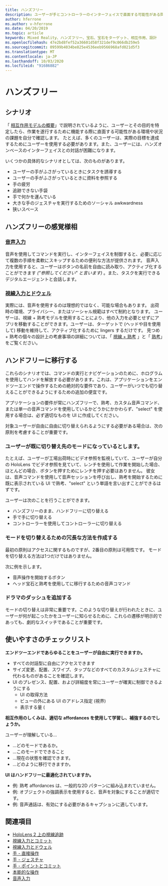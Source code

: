 ```yaml
---
title: ハンズフリー
description: ユーザーが手とコントローラーのインターフェイスで直面する可能性がある問題と、さまざまな方法について説明します。
author: hferrone
ms.author: v-hferrone
ms.date: 04/20/2019
ms.topic: article
keywords: Mixed Reality、ハンズフリー、宝石、宝石をターゲット、相互作用、設計
ms.openlocfilehash: 47e2bd8fef52a36601d58f321def9c066db259e5
ms.sourcegitcommit: 09599b4034be825e4536eeb9566968afd021d5f3
ms.translationtype: MT
ms.contentlocale: ja-JP
ms.lasthandoff: 10/03/2020
ms.locfileid: "91686882"
---
```

# <a name="hands-free"></a>ハンズフリー

## <a name="scenarios"></a>シナリオ

「 [相互作用モデルの概要](interaction-fundamentals.md)」で説明されているように、ユーザーとその目的を特定したら、作業を遂行するために機能する際に直面する可能性がある環境や状況の課題を自分で確認します。 たとえば、多くのユーザーは、実際の目標を達成するためにユーザーを使用する必要があります。また、ユーザーには、ハンズオンベースのインターフェイスとの対話が困難になります。 

いくつかの具体的なシナリオとしては、次のものがあります。 
* ユーザーの手がふさがっているときにタスクを誘導する
* ユーザーの手がふさがっているときに資料を参照する
* 手の疲労
* 追跡できない手袋
* 手で何かを運んでいる
* 大きな手のジェスチャを実行するためのソーシャル awkwardness
* 狭いスペース


## <a name="hands-free-modalities"></a>ハンズフリーの感覚様相

### <a name="voice-input"></a>[音声入力](voice-input.md)

音声を使用してコマンドを実行し、インターフェイスを制御すると、必要に応じて複数の手順を柔軟にスキップするための便利な方法が提供されます。 音声入力を使用すると、ユーザーはボタンの名前を自由に読み取り、アクティブ化することができます _("参照してください" と言います)_ 。また、タスクを実行できるデジタルエージェントと会話します。


### <a name="gaze-and-dwell"></a>[視線入力とドウェル](gaze-and-dwell.md)

実際には、音声を使用するのは理想的ではなく、可能な場合もあります。 出荷時の環境、プライバシー、またはソーシャル規範はすべて制約となります。 ユーザーは、視線 + 熟考モデルを使用することにより、他の入力を必要とせずにアプリを移動することができます。ユーザーは、ターゲットで (ヘッドや目を使用して) 移動を維持して、アクティブ化するために lingers するだけです。 見つめ + 熟考の個々の設計上の考慮事項の詳細については、「 [視線 + 熟考](gaze-and-dwell-eyes.md) 」と「 [熟考](gaze-and-dwell-head.md)」をご覧ください。


## <a name="transitioning-in-and-out-of-hands-free"></a>ハンドフリーに移行する

これらのシナリオでは、コマンドの実行とナビゲーションのために、ホログラムを使用してハンドを解放する必要があります。これは、アプリケーションをエンドツーエンドで操作するための絶対的な要件であり、ユーザーがいつでも切り替えることができるようにするための追加の便宜です。 

アプリケーションの要件が常にハンズフリーで、熟考、カスタム音声コマンド、または単一の音声コマンドを使用しているかどうかにかかわらず、"select" を使用する場合は、必ず適切なものを UI に作成してください。 

対象ユーザーが自由に自由に切り替えられるようにする必要がある場合は、次の原則を考慮することが重要です。

### <a name="assume-the-user-is-already-in-the-mode-that-they-want-to-switch-to"></a>ユーザーが既に切り替え先のモードになっているとします。
たとえば、ユーザーが工場出荷時にビデオ参照を監視していて、ユーザーが自分の HoloLens でビデオ参照を見ていて、レンチを使用して作業を開始した場合、ほとんどの場合、ボタンを押すためにレンチを押す必要はありません。 彼女は、音声コマンドを使用して音声セッションを呼び出し、熟考を開始するために既に表示されている UI で熟考、"select" という単語を言い出すことができるはずです。

ユーザーは次のことを行うことができます。 
* ハンズフリーのまま、ハンドフリーに切り替える
* 手で手に切り替える
* コントローラーを使用してコントローラーに切り替える 

### <a name="create-redundant-ways-to-switch-modes"></a>モードを切り替えるための冗長な方法を作成する
最初の原則はアクセスに関するものですが、2番目の原則は可用性です。 モードを切り替える方法は1つだけではありません。 

次に例を示します。 
* 音声操作を開始するボタン
* ヘッド宝石と熟考を使用してに移行するための音声コマンド

### <a name="add-a-dash-of-drama"></a>ドラマのダッシュを追加する
モードの切り替えは非常に重要です。このような切り替えが行われたときに、ユーザーが何が起こったかをユーザーに知らせるために、これらの遷移が明示的であっても、劇的なスイッチであることが重要です。 


## <a name="usability-checklist"></a>使いやすさのチェックリスト

**エンドツーエンドであらゆることをユーザーが自由に実行できますか。**
* すべての対話型に自由にアクセスできます
* サイズ変更、配置、スワイプ、タップなどのすべてのカスタムジェスチャに代わるものがあることを確認します。
* UI のプレゼンス、配置、および詳細度を常にユーザーが確実に制御できるようにする
    * UI の取得方法
    * ビューの外にある UI のアドレス指定 (視界)
    * 表示する量 (

**相互作用のしくみは、適切な affordances を使用して学習し、補強するのでしょうか。**

ユーザーが理解している...
* ...どのモードであるか。
* ...このモードでできること
* ...現在の状態を確認できます。
* ...どのように移行できますか。
    
**UI はハンドフリーに最適化されていますか。**   

* 例: 熟考 affordances は、一般的な2D パターンに組み込まれていません。
* 例: オブジェクトの強調表示を使用すると、音声を対象にすることが適切です。
* 例: 音声通話は、有効にする必要があるキャプションに適しています。


## <a name="see-also"></a>関連項目
* [HoloLens 2 上の視線追跡](eye-tracking.md)
* [視線入力とコミット](gaze-and-commit.md)
* [視線入力とドウェル](gaze-and-dwell.md)
* [手 - 直接操作](direct-manipulation.md)
* [手 - ジェスチャ](gaze-and-commit.md#composite-gestures)
* [手 - ポイントとコミット](point-and-commit.md)
* [本能的な操作](interaction-fundamentals.md)
* [音声入力](voice-input.md)
